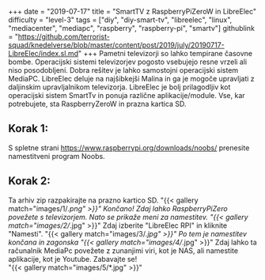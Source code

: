 +++
date = "2019-07-17"
title = "SmartTV z RaspberryPiZeroW in LibreElec"
difficulty = "level-3"
tags = ["diy", "diy-smart-tv", "libreelec", "linux", "mediacenter", "mediapc", "raspberry", "raspberry-pi", "smartv"]
githublink = "https://github.com/terrorist-squad/knedelverse/blob/master/content/post/2019/july/20190717-LibreElec/index.sl.md"
+++
Pametni televizorji so lahko tempirane časovne bombe. Operacijski sistemi televizorjev pogosto vsebujejo resne vrzeli ali niso posodobljeni. Dobra rešitev je lahko samostojni operacijski sistem MediaPC. LibreElec deluje na najšibkejši Malina in ga je mogoče upravljati z daljinskim upravljalnikom televizorja. LibreElec je bolj prilagodljiv kot operacijski sistem SmartTv in ponuja različne aplikacije/module. Vse, kar potrebujete, sta RaspberryZeroW in prazna kartica SD.
## Korak 1:
S spletne strani https://www.raspberrypi.org/downloads/noobs/ prenesite namestitveni program Noobs.
## Korak 2:
Ta arhiv zip razpakirajte na prazno kartico SD.
"{{< gallery match="images/1/*.png" >}}"
Končano! Zdaj lahko RaspberryPiZero povežete s televizorjem. Nato se prikaže meni za namestitev.
"{{< gallery match="images/2/*.jpg" >}}"
Zdaj izberite "LibreElec RPI" in kliknite "Namesti".
"{{< gallery match="images/3/*.jpg" >}}"
Po tem je namestitev končana in zagonska
"{{< gallery match="images/4/*.jpg" >}}"
Zdaj lahko ta računalnik MediaPc povežete z zunanjimi viri, kot je NAS, ali namestite aplikacije, kot je Youtube. Zabavajte se!   
"{{< gallery match="images/5/*.jpg" >}}"
